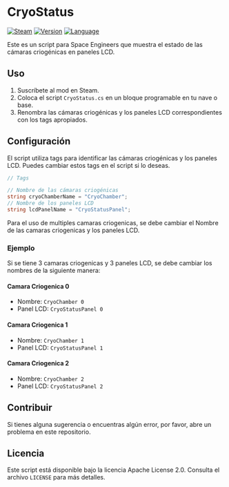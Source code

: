 # CryoStatus

[![Steam](https://img.shields.io/badge/Steam-Descargar-blue?logo=steam)](https://steamcommunity.com/sharedfiles/filedetails/?id=3186019180)
[![Version](https://img.shields.io/badge/Version-1.0.0-blue.svg)](https://steamcommunity.com/sharedfiles/filedetails/?id=3186019180)
[![Language](https://img.shields.io/badge/Language-C%23-blue.svg)](https://steamcommunity.com/sharedfiles/filedetails/?id=3186019180)

Este es un script para Space Engineers que muestra el estado de las cámaras criogénicas en paneles LCD.

## Uso

1. Suscríbete al mod en Steam.
2. Coloca el script `CryoStatus.cs` en un bloque programable en tu nave o base.
3. Renombra las cámaras criogénicas y los paneles LCD correspondientes con los tags apropiados.

## Configuración

El script utiliza tags para identificar las cámaras criogénicas y los paneles LCD. Puedes cambiar estos tags en el script si lo deseas.

```csharp
// Tags

// Nombre de las cámaras criogénicas
string cryoChamberName = "CryoChamber";
// Nombre de los paneles LCD
string lcdPanelName = "CryoStatusPanel";
```

Para el uso de multiples camaras criogenicas, se debe cambiar el Nombre de las camaras criogenicas y los paneles LCD.

### Ejemplo

Si se tiene 3 camaras criogenicas y 3 paneles LCD, se debe cambiar los nombres de la siguiente manera:

#### Camara Criogenica 0

- Nombre: `CryoChamber 0`
- Panel LCD: `CryoStatusPanel 0`

#### Camara Criogenica 1

- Nombre: `CryoChamber 1`
- Panel LCD: `CryoStatusPanel 1`

#### Camara Criogenica 2

- Nombre: `CryoChamber 2`
- Panel LCD: `CryoStatusPanel 2`
  


## Contribuir

Si tienes alguna sugerencia o encuentras algún error, por favor, abre un problema en este repositorio.

## Licencia

Este script está disponible bajo la licencia Apache License 2.0. Consulta el archivo `LICENSE` para más detalles.